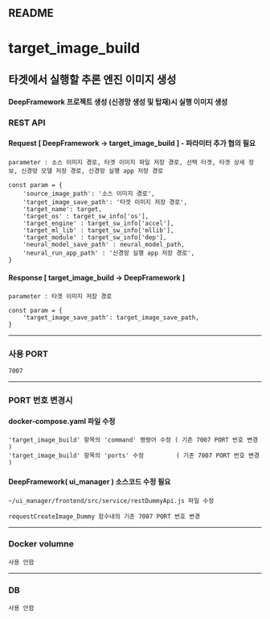 README
---

# target_image_build

## 타겟에서 실행할 추론 엔진 이미지 생성

#### DeepFramework 프로젝트 생성 (신경망 생성 및 탑재)시 실행 이미지 생성

### REST API
#### Request [ DeepFramework -> target_image_build ] - 파라미터 추가 협의 필요
    parameter : 소스 이미지 경로, 타겟 이미지 파일 저장 경로, 선택 타겟, 타겟 상세 정보, 신경망 모델 저장 경로, 신경망 실행 app 저장 경로

    const param = {
        'source_image_path': '소스 이미지 경로',
        'target_image_save_path': '타겟 이미지 저장 경로',
        'target_name': target,
        'target_os' : target_sw_info['os'],
        'target_engine' : target_sw_info['accel'],
        'target_ml_lib' : target_sw_info['mllib'],
        'target_module' : target_sw_info['dep'],
        'neural_model_save_path' : neural_model_path,
        'neural_run_app_path' : '신경망 실행 app 저장 경로',
    }

#### Response [ target_image_build -> DeepFramework ]
    parameter : 타겟 이미지 저장 경로

    const param = {
        'target_image_save_path': target_image_save_path,
    }

---
### 사용 PORT
    7007

---
### PORT 번호 변경시
####  docker-compose.yaml 파일 수정
    'target_image_build' 항목의 'command' 명령어 수정 ( 기존 7007 PORT 번호 변경 )
    'target_image_build' 항목의 'ports' 수정         ( 기존 7007 PORT 번호 변경 )

#### DeepFramework( ui_manager ) 소스코드 수정 필요
    ~/ui_manager/frontend/src/service/restDummyApi.js 파일 수정

    requestCreateImage_Dummy 함수내의 기존 7007 PORT 번호 변경

---
### Docker volumne
    사용 안함

---
### DB
    사용 안함



